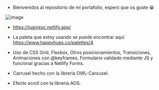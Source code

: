 - Bienvenidos al repositorio de mi portafolio, espero que os guste 😀

![image](https://user-images.githubusercontent.com/89318618/174077544-1adae5f2-5423-425d-bb01-7bbd7b07abe1.png)


- https://juanjesc.netlify.app/

- La paleta que estoy usando se puede encontrar aquí https://www.happyhues.co/palettes/4

- Uso de CSS Grid, Flexbox, Otros posicionamientos, Transiciones, Animaciones con @keyframes, Formulario validado mediante JS y funcional gracias a Netlify Forms.

- Carrusel hecho con la librería OWL-Carousel.

- Efecto scroll con la librería AOS.
